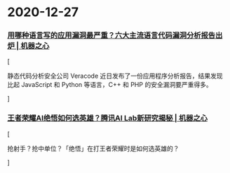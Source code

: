
# 2020-12-27

### [用哪种语言写的应用漏洞最严重？六大主流语言代码漏洞分析报告出炉 | 机器之心](https://www.jiqizhixin.com/articles/2020-12-27-2)

[<p class="article__summary">静态代码分析安全公司 Veracode 近日发布了一份应用程序分析报告，结果发现比起 JavaScript 和 Python 等语言，C++ 和 PHP 的安全漏洞要严重得多。</p>]

### [王者荣耀AI绝悟如何选英雄？腾讯AI Lab新研究揭秘 | 机器之心](https://www.jiqizhixin.com/articles/2020-12-27)

[<p class="article__summary">抢射手？抢中单位？「绝悟」在打王者荣耀时是如何选英雄的？</p>]